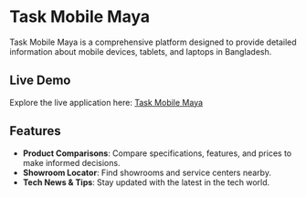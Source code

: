 # Task Mobile Maya  

Task Mobile Maya is a comprehensive platform designed to provide detailed information about mobile devices, tablets, and laptops in Bangladesh. 

## Live Demo  

Explore the live application here: [Task Mobile Maya](https://task-mobile-maya.vercel.app) 

## Features  
- **Product Comparisons**: Compare specifications, features, and prices to make informed decisions.  
- **Showroom Locator**: Find showrooms and service centers nearby.  
- **Tech News & Tips**: Stay updated with the latest in the tech world.
